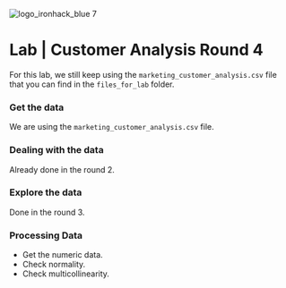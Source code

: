 ![logo_ironhack_blue 7](https://user-images.githubusercontent.com/23629340/40541063-a07a0a8a-601a-11e8-91b5-2f13e4e6b441.png)

# Lab | Customer Analysis Round 4

For this lab, we still keep using the `marketing_customer_analysis.csv` file that you can find in the `files_for_lab` folder.

### Get the data

We are using the `marketing_customer_analysis.csv` file.

### Dealing with the data

Already done in the round 2.

### Explore the data

Done in the round 3.

### Processing Data

- Get the numeric data.
- Check normality.
- Check multicollinearity.
